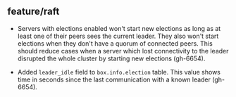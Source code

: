 ## feature/raft

 * Servers with elections enabled won't start new elections as long as at least
   one of their peers sees the current leader. They also won't start elections
   when they don't have a quorum of connected peers. This should reduce cases
   when a server which lost connectivity to the leader disrupted the whole
   cluster by starting new elections (gh-6654).

 * Added `leader_idle` field to `box.info.election` table. This value shows time
   in seconds since the last communication with a known leader (gh-6654).
